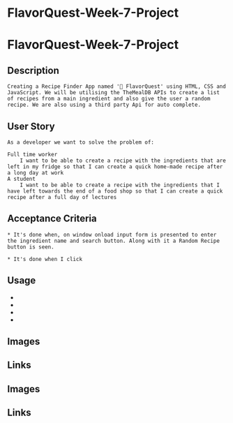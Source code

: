 # FlavorQuest-Week-7-Project

# FlavorQuest-Week-7-Project

## Description 
    Creating a Recipe Finder App named '🥘 FlavorQuest' using HTML, CSS and JavaScript. We will be utilising the TheMealDB APIs to create a list of recipes from a main ingredient and also give the user a random recipe. We are also using a third party Api for auto complete.

## User Story
    As a developer we want to solve the problem of:

    Full time worker 
        I want to be able to create a recipe with the ingredients that are left in my fridge so that I can create a quick home-made recipe after a long day at work
    A student  
        I want to be able to create a recipe with the ingredients that I have left towards the end of a food shop so that I can create a quick recipe after a full day of lectures 



## Acceptance Criteria
    * It's done when, on window onload input form is presented to enter the ingredient name and search button. Along with it a Random Recipe button is seen.

    * It's done when I click



## Usage 

* 
* 
* 
* 


## Images 



## Links 



## Images 



## Links 


